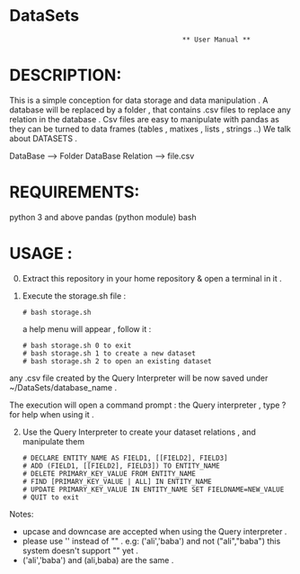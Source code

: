# DataSets
                                               ** User Manual **
# DESCRIPTION:

This is a simple conception for data storage and data manipulation .
A database will be replaced by a folder , that contains .csv files to replace any relation in the database .
Csv files are easy to manipulate with pandas as they can be turned to data frames (tables , matixes , lists , strings ..) We talk about DATASETS .
    
   DataBase --> Folder
   DataBase Relation --> file.csv         
       
# REQUIREMENTS:

   python 3 and above
   pandas (python module)
   bash

# USAGE :
0) Extract this repository in your home repository & open a terminal in it .
1) Execute the storage.sh file :

       # bash storage.sh
    
    a help menu will appear , follow it :
         
       # bash storage.sh 0 to exit                  
       # bash storage.sh 1 to create a new dataset
       # bash storage.sh 2 to open an existing dataset
       

any .csv file created by the Query Interpreter will be now saved under ~/DataSets/database_name .
    
The execution will open a command prompt : the Query interpreter , type ? for help when using it .

2) Use the Query Interpreter to create your dataset relations , and manipulate them

    
       # DECLARE ENTITY_NAME AS FIELD1, [[FIELD2], FIELD3]                 
       # ADD (FIELD1, [[FIELD2], FIELD3]) TO ENTITY_NAME                  
       # DELETE PRIMARY_KEY_VALUE FROM ENTITY_NAME                        
       # FIND [PRIMARY_KEY_VALUE | ALL] IN ENTITY_NAME                   
       # UPDATE PRIMARY_KEY_VALUE IN ENTITY_NAME SET FIELDNAME=NEW_VALUE 
       # QUIT to exit                 
       


Notes:

   * upcase and downcase are accepted when using the Query interpreter .
   * please use '' instead of "" . e.g: ('ali','baba') and not ("ali","baba")
        this system doesn't support "<thing>" yet .
   * ('ali','baba') and (ali,baba) are the same .
